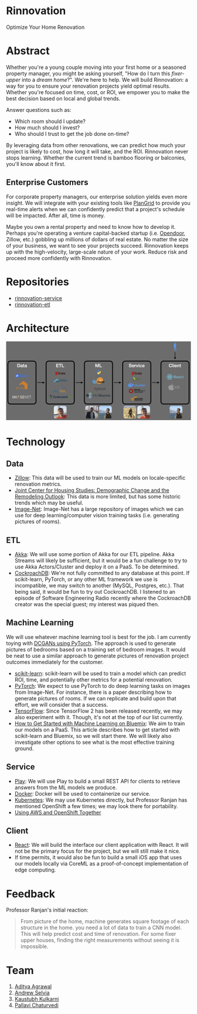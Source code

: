# Rinnovation

Optimize Your Home Renovation

# Abstract

Whether you're a young couple moving into your first home or a seasoned property manager, you might be asking yourself, "How do I turn this *fixer-upper* into a *dream home*?". We're here to help. We will build Rinnovation: a way for you to ensure your renovation projects yield optimal results. Whether you're focused on time, cost, or ROI, we empower you to make the best decision based on local and global trends.
 
Answer questions such as:
* Which room should I update?
* How much should I invest?
* Who should I trust to get the job done on-time?

By leveraging data from other renovations, we can predict how much your project is likely to cost, how long it will take, and the ROI. Rinnovation never stops learning. Whether the current trend is bamboo flooring or balconies, you'll know about it first.

## Enterprise Customers

For corporate property managers, our enterprise solution yields even more insight. We will integrate with your existing tools like [PlanGrid](https://www.plangrid.com) to provide you real-time alerts when we can confidently predict that a project's schedule will be impacted. After all, time is money.

Maybe you own a rental property and need to know how to develop it. Perhaps you're operating a venture capital-backed startup (i.e. [Opendoor](https://www.curbed.com/2019/3/21/18252048/real-estate-house-flipping-zillow-ibuyer-opendoor), Zillow, etc.) gobbling up millions of dollars of real estate. No matter the size of your business, we want to see your projects succeed. Rinnovation keeps up with the high-velocity, large-scale nature of your work. Reduce risk and proceed more confidently with Rinnovation.

# Repositories

* [rinnovation-service](https://github.com/AndrewSelvia/rinnovation-service)
* [rinnovation-etl](https://github.com/AndrewSelvia/rinnovation-etl)

# Architecture

![Architecture](Architecture.png)

# Technology

## Data

* [Zillow](https://www.zillow.com/research/data): This data will be used to train our ML models on locale-specific renovation metrics.
* [Joint Center for Housing Studies: Demographic Change and the Remodeling Outlook](https://www.jchs.harvard.edu/research-areas/reports/demographic-change-and-remodeling-outlook): This data is more limited, but has some historic trends which may be useful.
* [Image-Net](http://image-net.org/about-overview): Image-Net has a large repository of images which we can use for deep learning/computer vision training tasks (i.e. generating pictures of rooms).

## ETL

* [Akka](https://akka.io): We will use some portion of Akka for our ETL pipeline. Akka Streams will likely be sufficient, but it would be a fun challenge to try to use Akka Actors/Cluster and deploy it on a PaaS. To be determined.
* [CockroachDB](https://www.cockroachlabs.com): We're not fully committed to any database at this point. If scikit-learn, PyTorch, or any other ML framework we use is incompatible, we may switch to another (MySQL, Postgres, etc.). That being said, it would be fun to try out CockroachDB. I listened to an episode of Software Engineering Radio recently where the CockroachDB creator was the special guest; my interest was piqued then.

## Machine Learning

We will use whatever machine learning tool is best for the job. I am currently toying with [DCGANs using PyTorch](https://github.com/pytorch/examples/tree/master/dcgan). The approach is used to generate pictures of bedrooms based on a training set of bedroom images. It would be neat to use a similar approach to generate pictures of renovation project outcomes immediately for the customer.

* [scikit-learn](https://github.com/scikit-learn/scikit-learn): scikit-learn will be used to train a model which can predict ROI, time, and potentially other metrics for a potential renovation.
* [PyTorch](https://www.github.com/pytorch/pytorch): We expect to use PyTorch to do deep learning tasks on images from Image-Net. For instance, there is a paper describing how to generate pictures of rooms. If we can replicate and build upon that effort, we will consider that a success.
* [TensorFlow](https://www.github.com/tensorflow/tensorflow): Since TensorFlow 2 has been released recently, we may also experiment with it. Though, it's not at the top of our list currently.
* [How to Get Started with Machine Learning on Bluemix](https://dzone.com/articles/how-to-get-started-with-machine-learning-on-bluemi-1): We aim to train our models on a PaaS. This article describes how to get started with scikit-learn and Bluemix, so we will start there. We will likely also investigate other options to see what is the most effective training ground.

## Service

* [Play](https://www.playframework.com): We will use Play to build a small REST API for clients to retrieve answers from the ML models we produce.
* [Docker](https://github.com/docker): Docker will be used to containerize our service.
* [Kubernetes](https://github.com/kubernetes/kubernetes): We may use Kubernetes directly, but Professor Ranjan has mentioned OpenShift a few times; we may look there for portability.
* [Using AWS and OpenShift Together](https://blog.openshift.com/using-aws-openshift-together)

## Client

* [React](https://www.github.com/facebook/react): We will build the interface our client application with React. It will not be the primary focus for the project, but we will still make it nice.
* If time permits, it would also be fun to build a small iOS app that uses our models locally via CoreML as a proof-of-concept implementation of edge computing.

# Feedback

Professor Ranjan's initial reaction:
> From picture of the home, machine generates square footage of each structure in the home. you need a lot of data to train a CNN model. This will help predict cost and time of renovation. For some fixer upper houses, finding the right measurements without seeing it is impossible.

# Team

1. [Aditya Agrawal](https://github.com/agrawaladit)
2. [Andrew Selvia](https://github.com/AndrewSelvia)
3. [Kaustubh Kulkarni](https://github.com/kaustubhkulkarni1509)
4. [Pallavi Chaturvedi](https://github.com/pallavichaturvedi)
